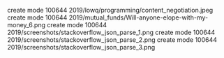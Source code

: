 create mode 100644 2019/lowq/programming/content_negotiation.jpeg
create mode 100644 2019/mutual_funds/Will-anyone-elope-with-my-money_6.png
create mode 100644 2019/screenshots/stackoverflow_json_parse_1.png
create mode 100644 2019/screenshots/stackoverflow_json_parse_2.png
create mode 100644 2019/screenshots/stackoverflow_json_parse_3.png

